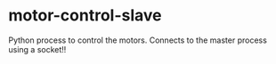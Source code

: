 # motor-control-slave
Python process to control the motors. Connects to the master process using a socket!!
